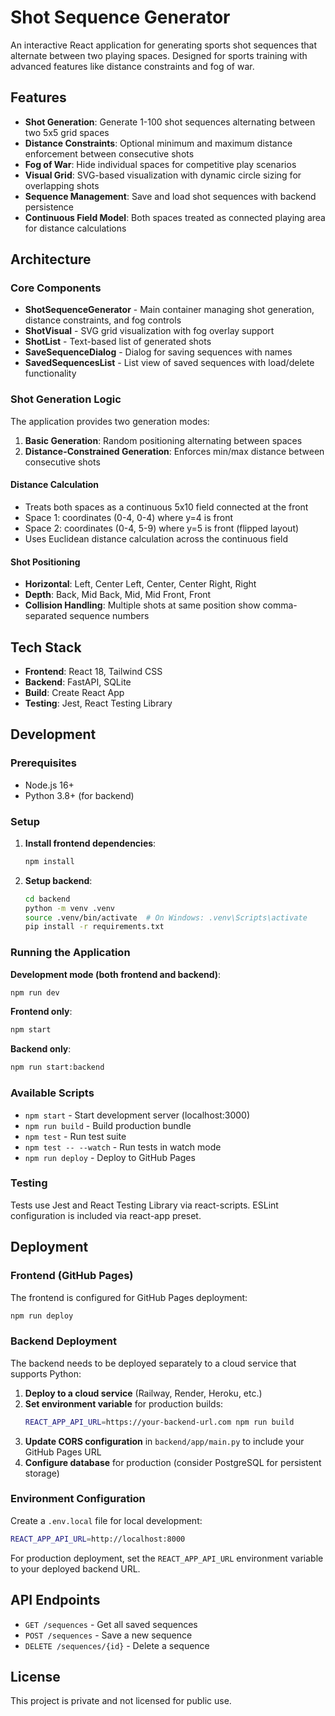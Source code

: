 # Shot Sequence Generator

An interactive React application for generating sports shot sequences that alternate between two playing spaces. Designed for sports training with advanced features like distance constraints and fog of war.

## Features

- **Shot Generation**: Generate 1-100 shot sequences alternating between two 5x5 grid spaces
- **Distance Constraints**: Optional minimum and maximum distance enforcement between consecutive shots
- **Fog of War**: Hide individual spaces for competitive play scenarios
- **Visual Grid**: SVG-based visualization with dynamic circle sizing for overlapping shots
- **Sequence Management**: Save and load shot sequences with backend persistence
- **Continuous Field Model**: Both spaces treated as connected playing area for distance calculations

## Architecture

### Core Components

- **ShotSequenceGenerator** - Main container managing shot generation, distance constraints, and fog controls
- **ShotVisual** - SVG grid visualization with fog overlay support
- **ShotList** - Text-based list of generated shots
- **SaveSequenceDialog** - Dialog for saving sequences with names
- **SavedSequencesList** - List view of saved sequences with load/delete functionality

### Shot Generation Logic

The application provides two generation modes:

1. **Basic Generation**: Random positioning alternating between spaces
2. **Distance-Constrained Generation**: Enforces min/max distance between consecutive shots

#### Distance Calculation

- Treats both spaces as a continuous 5x10 field connected at the front
- Space 1: coordinates (0-4, 0-4) where y=4 is front
- Space 2: coordinates (0-4, 5-9) where y=5 is front (flipped layout)
- Uses Euclidean distance calculation across the continuous field

#### Shot Positioning

- **Horizontal**: Left, Center Left, Center, Center Right, Right
- **Depth**: Back, Mid Back, Mid, Mid Front, Front
- **Collision Handling**: Multiple shots at same position show comma-separated sequence numbers

## Tech Stack

- **Frontend**: React 18, Tailwind CSS
- **Backend**: FastAPI, SQLite
- **Build**: Create React App
- **Testing**: Jest, React Testing Library

## Development

### Prerequisites

- Node.js 16+
- Python 3.8+ (for backend)

### Setup

1. **Install frontend dependencies**:
   ```bash
   npm install
   ```

2. **Setup backend**:
   ```bash
   cd backend
   python -m venv .venv
   source .venv/bin/activate  # On Windows: .venv\Scripts\activate
   pip install -r requirements.txt
   ```

### Running the Application

**Development mode (both frontend and backend)**:
```bash
npm run dev
```

**Frontend only**:
```bash
npm start
```

**Backend only**:
```bash
npm run start:backend
```

### Available Scripts

- `npm start` - Start development server (localhost:3000)
- `npm run build` - Build production bundle
- `npm test` - Run test suite
- `npm test -- --watch` - Run tests in watch mode
- `npm run deploy` - Deploy to GitHub Pages

### Testing

Tests use Jest and React Testing Library via react-scripts. ESLint configuration is included via react-app preset.

## Deployment

### Frontend (GitHub Pages)

The frontend is configured for GitHub Pages deployment:

```bash
npm run deploy
```

### Backend Deployment

The backend needs to be deployed separately to a cloud service that supports Python:

1. **Deploy to a cloud service** (Railway, Render, Heroku, etc.)
2. **Set environment variable** for production builds:
   ```bash
   REACT_APP_API_URL=https://your-backend-url.com npm run build
   ```
3. **Update CORS configuration** in `backend/app/main.py` to include your GitHub Pages URL
4. **Configure database** for production (consider PostgreSQL for persistent storage)

### Environment Configuration

Create a `.env.local` file for local development:
```bash
REACT_APP_API_URL=http://localhost:8000
```

For production deployment, set the `REACT_APP_API_URL` environment variable to your deployed backend URL.

## API Endpoints

- `GET /sequences` - Get all saved sequences
- `POST /sequences` - Save a new sequence
- `DELETE /sequences/{id}` - Delete a sequence

## License

This project is private and not licensed for public use.